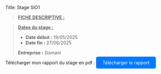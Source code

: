 Title: Stage SIO1

> **<u>FICHE DESCRIPTIVE :</u>**

> <u>**Dates du stage :**</u>
>
> - **Date début :** 19/05/2025
> - **Date fin :** 27/06/2025
>
> **Entreprise :** Sismani

Télécharger mon rapport du stage en pdf :
<a href="/pdf/rapport.pdf" 
   style="padding: 10px 20px; background-color: #007BFF; color: white; text-decoration: none; border-radius: 5px;">
   Télécharger le rapport
</a>



